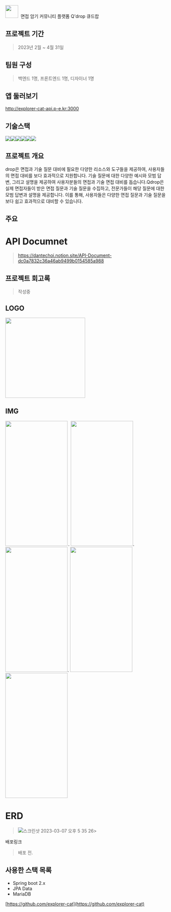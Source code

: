 
<img src = "https://user-images.githubusercontent.com/55500077/235608952-8e8085e8-b21b-47d4-9a95-5c9d3757b584.png" style = "width:40px; height:40px; margin-right:4px"> 면접 암기 커뮤니티 플랫폼 Q'drop 큐드랍

## 프로젝트 기간 
> 2023년 2월 ~ 4월 31일 

## 팀원 구성 
> 백엔드 1명, 프론트엔드 1명, 디자이너 1명

## 앱 둘러보기
http://explorer-cat-api.p-e.kr:3000

## 기술스택
<img src="https://img.shields.io/badge/JAVA-007396?style=for-the-badge&logo=java&logoColor=white" width:240px><img src="https://img.shields.io/badge/Spring-6DB33F?style=for-the-badge&logo=Spring&logoColor=white"><img src="https://img.shields.io/badge/mariaDB-003545?style=for-the-badge&logo=mariaDB&logoColor=white"><img src="https://img.shields.io/badge/react-61DAFB?style=for-the-badge&logo=react&logoColor=black"><img src="https://img.shields.io/badge/aws-232F3E?style=for-the-badge&logo=aws&logoColor=white"><img src="https://img.shields.io/badge/apache tomcat-F8DC75?style=for-the-badge&logo=apachetomcat&logoColor=white">

## 프로젝트 개요
drop은 면접과 기술 질문 대비에 필요한 다양한 리소스와 도구들을 제공하여, 사용자들의 면접 대비를 보다 효과적으로 지원합니다. 기술 질문에 대한 다양한 예시와 모범 답변, 그리고 설명을 제공하여 사용자분들의 면접과 기술 면접 대비를 돕습니다.Qdrop은 실제 면접자들이 받은 면접 질문과 기술 질문을 수집하고, 전문가들이 해당 질문에 대한 모범 답변과 설명을 제공합니다. 이를 통해, 사용자들은 다양한 면접 질문과 기술 질문을 보다 쉽고 효과적으로 대비할 수 있습니다. 

## 주요

# API Documnet
> https://dantechoi.notion.site/API-Document-dc0a7832c36a46ab9499b0154585a988


## 프로젝트 회고록
> 작성중


## LOGO
<img src = "https://user-images.githubusercontent.com/55500077/235608952-8e8085e8-b21b-47d4-9a95-5c9d3757b584.png" style = "width:250px; height:250px; margin-right:4px">

## IMG
<img src = "https://user-images.githubusercontent.com/55500077/235606930-b2ff505e-853b-479c-b913-3c9cff2cf9cd.png" style = "width:195px; height:390px; margin-right:2px">.  <img src = "https://user-images.githubusercontent.com/55500077/235606979-2b40944e-1a73-4c66-8105-b4ec7d4d45ff.png" style = "width:195px; height:390px; ">.  <img src = "https://user-images.githubusercontent.com/55500077/235606989-85ad8dd2-c29d-4e68-8798-35751cbe11f1.png" style = "width:195px; height:390px; ">.  <img src = "https://user-images.githubusercontent.com/55500077/235607018-d156ea28-957a-4ec0-af28-7c5beeaca2d6.png" style = "width:195px; height:390px; "> <img src = "https://user-images.githubusercontent.com/55500077/235607001-fb8149f9-5edc-4639-a432-c82b8a7064be.png" style = "width:195px; height:390px; ">


# ERD
> ![스크린샷 2023-03-07 오후 5 35 26](https://user-images.githubusercontent.com/55500077/223367907-0a5e057f-0fbf-4a87-9818-7cf1fa70ab0b.png)>


배포링크
> 배포 전.

## 사용한 스택 목록
- Spring boot 2.x
- JPA Data
- MariaDB



[https://github.com/explorer-cat](https://github.com/explorer-cat)

